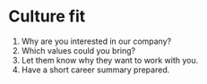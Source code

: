 # Culture fit

  1. Why are you interested in our company?
  2. Which values could you bring?
  3. Let them know why they want to work with you.
  4. Have a short career summary prepared.
  